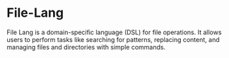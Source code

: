 # File-Lang
File Lang is a domain-specific language (DSL) for file operations. It allows users to perform tasks like searching for patterns, replacing content, and managing files and directories with simple commands. 
